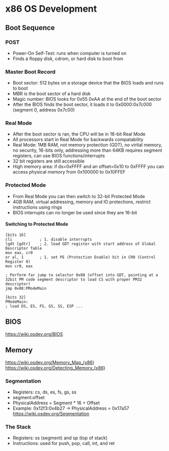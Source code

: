 # x86 OS Development

## Boot Sequence
### POST
- Power-On Self-Test: runs when computer is turned on
- Finds a floppy disk, cdrom, or hard disk to boot from

### Master Boot Record
- Boot sector: 512 bytes on a storage device that the BIOS loads and runs to boot
- MBR is the boot sector of a hard disk
- Magic number: BIOS looks for 0x55 0xAA at the end of the boot sector
- After the BIOS finds the boot sector, it loads it to 0x0000:0x7c000 (segment 0, address 0x7c00)

### Real Mode
- After the boot sector is ran, the CPU will be in 16-bit Real Mode
- All processors start in Real Mode for backwards compatability
- Real Mode: 1MB RAM, not memory protection (GDT), no virtial memory, no security, 16-bits only, addressing more than 64KB requires segment registers, can use BIOS functions/interrupts
- 32 bit registers are still accessible
- High memory area: if ds=0xFFFF and an offset=0x10 to 0xFFFF you can access physical memory from 0x100000 to 0x10FFEF

### Protected Mode
- From Real Mode you can then switch to 32-bit Protected Mode
- 4GB RAM, virtual addressing, memory and IO protections, restrict instructions using rings
- BIOS interrupts can no longer be used since they are 16-bit
#### Switching to Protected Mode
```assembly
[bits 16]
cli            ; 1. disable interrupts
lgdt [gdtr]    ; 2. load GDT register with start address of Global Descriptor Table
mov eax, cr0 
or al, 1       ; 1. set PE (Protection Enable) bit in CR0 (Control Register 0)
mov cr0, eax
 
; Perform far jump to selector 0x08 (offset into GDT, pointing at a 32bit PM code segment descriptor to load CS with proper PM32 descriptor)
jmp 0x08:PModeMain

[bits 32]
PModeMain:
; load DS, ES, FS, GS, SS, ESP ...
```

### 


## BIOS
https://wiki.osdev.org/BIOS


## Memory
https://wiki.osdev.org/Memory_Map_(x86)
https://wiki.osdev.org/Detecting_Memory_(x86)
### Segmentation
- Registers: cs, ds, es, fs, gs, ss
- segment:offset
- PhysicalAddress = Segment * 16 + Offset
- Example: 0x12f3:0x4b27 -> PhysicalAddress = 0x17a57
https://wiki.osdev.org/Segmentation
### The Stack
- Registers: ss (segment) and sp (top of stack)
- Instructions: used for push, pop, call, int, and ret